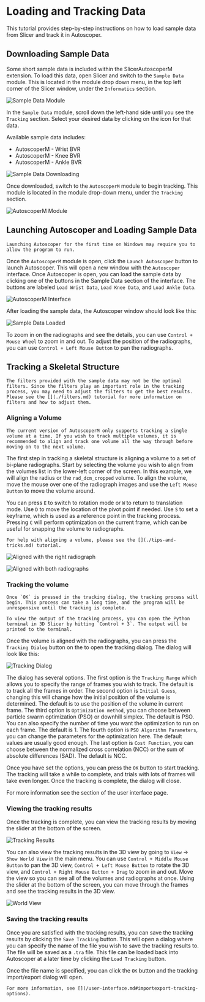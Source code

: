 # Loading and Tracking Data

This tutorial provides step-by-step instructions on how to load sample data from Slicer and track it in Autoscoper.

## Downloading Sample Data

Some short sample data is included within the SlicerAutoscoperM extension. To load this data, open Slicer and switch to the `Sample Data` module. This is located in the module drop down menu, in the top left corner of the Slicer window, under the `Informatics` section.

![Sample Data Module](https://github.com/BrownBiomechanics/Autoscoper/releases/download/docs-resources/tutorial_SampleDataModule.png)

In the `Sample Data` module, scroll down the left-hand side until you see the `Tracking` section. Select your desired data by clicking on the icon for that data.

Available sample data includes:

* AutoscoperM - Wrist BVR
* AutoscoperM - Knee BVR
* AutoscoperM - Ankle BVR

![Sample Data Downloading](https://github.com/BrownBiomechanics/Autoscoper/releases/download/docs-resources/tutorial_DownloadSampleData.png)

Once downloaded, switch to the `AutoscoperM` module to begin tracking. This module is located in the module drop-down menu, under the `Tracking` section.

![AutoscoperM Module](https://github.com/BrownBiomechanics/Autoscoper/releases/download/docs-resources/tutorial_AutoscoperModule.png)

## Launching Autoscoper and Loading Sample Data

```{warning}
Launching Autoscoper for the first time on Windows may require you to allow the program to run.
```

Once the `AutoscoperM` module is open, click the `Launch Autoscoper` button to launch Autoscoper. This will open a new window with the `Autoscoper` interface. Once Autoscoper is open, you can load the sample data by clicking one of the buttons in the Sample Data section of the interface. The buttons are labeled `Load Wrist Data`, `Load Knee Data`, and `Load Ankle Data`.

![AutoscoperM Interface](https://github.com/BrownBiomechanics/Autoscoper/releases/download/docs-resources/tutorial_LaunchAndLoad.png)

After loading the sample data, the Autoscoper window should look like this:

![Sample Data Loaded](https://github.com/BrownBiomechanics/Autoscoper/releases/download/docs-resources/tutorial_SampleLoaded.png)

To zoom in on the radiographs and see the details, you can use `Control + Mouse Wheel` to zoom in and out. To adjust the position of the radiographs, you can use `Control + Left Mouse Button` to pan the radiographs.

## Tracking a Skeletal Structure

```{warning}
The filters provided with the sample data may not be the optimal filters. Since the filters play an important role in the tracking process, you may need to adjust the filters to get the best results. Please see the [](./filters.md) tutorial for more information on filters and how to adjust them.
```

### Aligning a Volume

```{warning}
The current version of AutoscoperM only supports tracking a single volume at a time. If you wish to track multiple volumes, it is recommended to align and track one volume all the way through before moving on to the next volume.
```

The first step in tracking a skeletal structure is aligning a volume to a set of bi-plane radiographs. Start by selecting the volume you wish to align from the volumes list in the lower-left corner of the screen. In this example, we will align the radius or the `rad_dcm_cropped` volume. To align the volume, move the mouse over one of the radiograph images and use the `Left Mouse Button` to move the volume around.

You can press `E` to switch to rotation mode or `W` to return to translation mode. Use `D` to move the location of the pivot point if needed. Use `S` to set a keyframe, which is used as a reference point in the tracking process. Pressing `C` will perform optimization on the current frame, which can be useful for snapping the volume to radiographs.

```{tip}
For help with aligning a volume, please see the [](./tips-and-tricks.md) tutorial.
```

![Aligned with the right radiograph](https://github.com/BrownBiomechanics/Autoscoper/releases/download/docs-resources/tutorial_AlignedWithRight.png)

![Aligned with both radiographs](https://github.com/BrownBiomechanics/Autoscoper/releases/download/docs-resources/tutorial_AlignedWithBoth.png)

### Tracking the volume

```{warning}
Once `OK` is pressed in the tracking dialog, the tracking process will begin. This process can take a long time, and the program will be unresponsive until the tracking is complete.

To view the output of the tracking process, you can open the Python terminal in 3D Slicer by hitting `Control + 3`. The output will be printed to the terminal.
```

Once the volume is aligned with the radiographs, you can press the `Tracking Dialog` button on the [](../user-interface.md#toolbar) to open the tracking dialog. The dialog will look like this:

![Tracking Dialog](https://github.com/BrownBiomechanics/Autoscoper/releases/download/docs-resources/tutorial_TrackingDialog.png)

The dialog has several options. The first option is the `Tracking Range` which allows you to specify the range of frames you wish to track. The default is to track all the frames in order. The second option is `Initial Guess`, changing this will change how the initial position of the volume is determined. The default is to use the position of the volume in current frame. The third option is `Optimization method`, you can choose between particle swarm optimization (PSO) or downhill simplex. The default is PSO. You can also specify the number of time you want the optimization to run on each frame. The default is 1. The fourth option is `PSO Algorithm Parameters`, you can change the parameters for the optimization here. The default values are usually good enough. The last option is `Cost Function`, you can choose between the normalized cross correlation (NCC) or the sum of absolute differences (SAD). The default is NCC.

Once you have set the options, you can press the `OK` button to start tracking. The tracking will take a while to complete, and trials with lots of frames will take even longer. Once the tracking is complete, the dialog will close.

For more information see the [](../user-interface.md#tracking-dialog) section of the user interface page.

### Viewing the tracking results

Once the tracking is complete, you can view the tracking results by moving the slider at the bottom of the screen.

![Tracking Results](https://github.com/BrownBiomechanics/Autoscoper/releases/download/docs-resources/tutorial_tracked.gif)

You can also view the tracking results in the 3D view by going to `View` -> `Show World View` in the main menu. You can use `Control + Middle Mouse Button` to pan the 3D view, `Control + Left Mouse Button` to rotate the 3D view, and `Control + Right Mouse Button + Drag` to zoom in and out. Move the view so you can see all of the volumes and radiographs at once. Using the slider at the bottom of the screen, you can move through the frames and see the tracking results in the 3D view.

![World View](https://github.com/BrownBiomechanics/Autoscoper/releases/download/docs-resources/tutorial_WorldView.png)

### Saving the tracking results

Once you are satisfied with the tracking results, you can save the tracking results by clicking the `Save Tracking` button. This will open a dialog where you can specify the name of the file you wish to save the tracking results to. The file will be saved as a `.tra` file. This file can be loaded back into Autoscoper at a later time by clicking the `Load Tracking` button.

Once the file name is specified, you can click the `OK` button and the tracking import/export dialog will open.

```{seealso}
For more information, see [](/user-interface.md#importexport-tracking-options).
```
